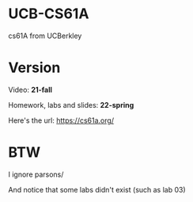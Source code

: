 # UCB-CS61A
cs61A from UCBerkley

# Version
Video: **21-fall**

Homework, labs and slides: **22-spring**

Here's the url: https://cs61a.org/

# BTW
I ignore parsons/

And notice that some labs didn't exist (such as lab 03)